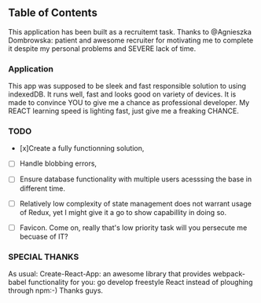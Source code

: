 ## Table of Contents

This application has been built as a recruitemt task. Thanks to @Agnieszka Dombrowska: patient and awesome recruiter for motivating me to complete it despite my personal problems and SEVERE lack of time.

### Application

This app was supposed to be sleek and fast responsible solution to using indexedDB. It runs well, fast and looks good on variety of devices.
It is made to convince YOU to give me a chance as professional developer. My REACT learning speed is lighting fast, just give me a freaking CHANCE.

### TODO
 - [x]Create a fully functionning solution,
 - [ ] Handle blobbing errors,
 - [ ] Ensure database functionality with multiple users acesssing the base in different time.
 - [ ] Relatively low complexity of state management does not warrant usage of Redux, yet I might give it a go to show capabillity in doing so.
 - [ ] Favicon. Come on, really  that's low priority task will you persecute me becuase of IT?


### SPECIAL THANKS

As usual: Create-React-App: an awesome library that provides webpack-babel functionality for you: go develop freestyle React instead of ploughing through npm:-)
Thanks guys.